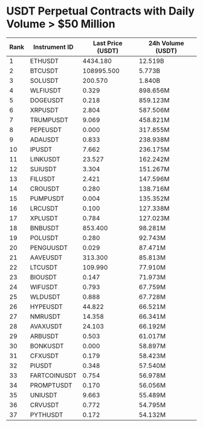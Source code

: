 # USDT Perpetual Contracts with Daily Volume > $50 Million

| Rank | Instrument ID | Last Price (USDT) | 24h Volume (USDT) |
|------|---------------|-------------------|-------------------|
| 1 | ETHUSDT | 4434.180 | 12.519B |
| 2 | BTCUSDT | 108995.500 | 5.773B |
| 3 | SOLUSDT | 200.570 | 1.840B |
| 4 | WLFIUSDT | 0.329 | 898.656M |
| 5 | DOGEUSDT | 0.218 | 859.123M |
| 6 | XRPUSDT | 2.804 | 587.506M |
| 7 | TRUMPUSDT | 9.069 | 458.821M |
| 8 | PEPEUSDT | 0.000 | 317.855M |
| 9 | ADAUSDT | 0.833 | 238.938M |
| 10 | IPUSDT | 7.662 | 236.175M |
| 11 | LINKUSDT | 23.527 | 162.242M |
| 12 | SUIUSDT | 3.304 | 151.267M |
| 13 | FILUSDT | 2.421 | 147.596M |
| 14 | CROUSDT | 0.280 | 138.716M |
| 15 | PUMPUSDT | 0.004 | 135.352M |
| 16 | LRCUSDT | 0.100 | 127.338M |
| 17 | XPLUSDT | 0.784 | 127.023M |
| 18 | BNBUSDT | 853.400 | 98.281M |
| 19 | POLUSDT | 0.280 | 92.743M |
| 20 | PENGUUSDT | 0.029 | 87.471M |
| 21 | AAVEUSDT | 313.300 | 85.813M |
| 22 | LTCUSDT | 109.990 | 77.910M |
| 23 | BIOUSDT | 0.147 | 71.973M |
| 24 | WIFUSDT | 0.793 | 67.759M |
| 25 | WLDUSDT | 0.888 | 67.728M |
| 26 | HYPEUSDT | 44.822 | 66.521M |
| 27 | NMRUSDT | 14.358 | 66.341M |
| 28 | AVAXUSDT | 24.103 | 66.192M |
| 29 | ARBUSDT | 0.503 | 61.017M |
| 30 | BONKUSDT | 0.000 | 58.897M |
| 31 | CFXUSDT | 0.179 | 58.423M |
| 32 | PIUSDT | 0.348 | 57.540M |
| 33 | FARTCOINUSDT | 0.754 | 56.978M |
| 34 | PROMPTUSDT | 0.170 | 56.056M |
| 35 | UNIUSDT | 9.663 | 55.489M |
| 36 | CRVUSDT | 0.772 | 54.795M |
| 37 | PYTHUSDT | 0.172 | 54.132M |
